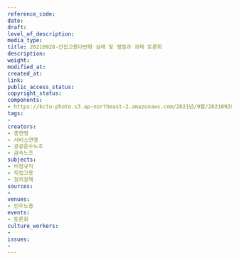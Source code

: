 ```yaml
---
reference_code: 
date: 
draft: 
level_of_description: 
media_type: 
title: 20210928-간접고용다변화 실태 및 쟁점과 과제 토론회
description: 
weight: 
modified_at: 
created_at: 
link: 
public_access_status: 
copyright_status: 
components:
- https://kctu-photo.s3.ap-northeast-2.amazonaws.com/2021년/9월/20210928-간접고용다변화+실태+및+쟁점과+과제+토론회/404201_62246_5248.jpg
tags:
- 
creators:
- 총연맹
- 서비스연맹
- 공공운수노조
- 금속노조
subjects:
- 비정규직
- 직접고용
- 정치정책
sources:
- 
venues:
- 민주노총
events:
- 토론회
culture_workers:
- 
issues:
- 
---
```

